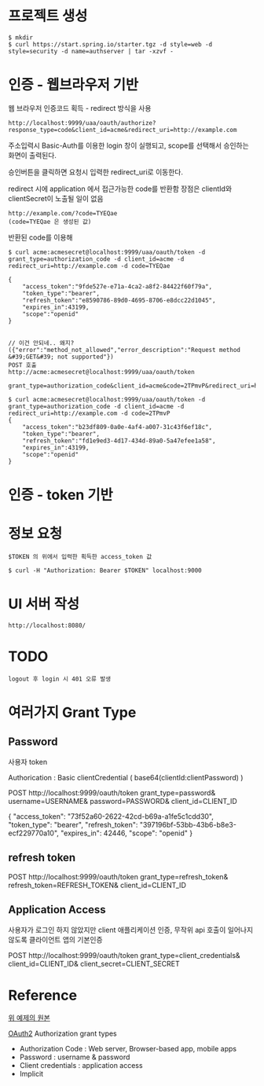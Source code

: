# 

# 프로젝트 생성

    $ mkdir    
    $ curl https://start.spring.io/starter.tgz -d style=web -d style=security -d name=authserver | tar -xzvf -


# 인증 - 웹브라우저 기반

웹 브라우저 인증코드 획득 - redirect 방식을 사용

    http://localhost:9999/uaa/oauth/authorize?response_type=code&client_id=acme&redirect_uri=http://example.com
    
주소입력시 Basic-Auth를 이용한 login 창이 실행되고, scope를 선택해서 승인하는 화면이 출력된다.

승인버튼을 클릭하면 요청시 입력한 redirect_uri로 이동한다.

redirect 시에 application 에서 접근가능한 code를 반환함 
장점은 clientId와 clientSecret이 노출될 일이 없음

    http://example.com/?code=TYEQae
    (code=TYEQae 은 생성된 값)

반환된 code를 이용해  
    
    $ curl acme:acmesecret@localhost:9999/uaa/oauth/token -d grant_type=authorization_code -d client_id=acme -d redirect_uri=http://example.com -d code=TYEQae
    
    {
        "access_token":"9fde527e-e71a-4ca2-a8f2-84422f60f79a",
        "token_type":"bearer",
        "refresh_token":"e8590786-89d0-4695-8706-e8dcc22d1045",
        "expires_in":43199,
        "scope":"openid"
    }
    

    // 이건 안되네.. 왜지? ({"error":"method_not_allowed","error_description":"Request method &#39;GET&#39; not supported"})
    POST 호출
    http://acme:acmesecret@localhost:9999/uaa/oauth/token 
        grant_type=authorization_code&client_id=acme&code=2TPmvP&redirect_uri=http://example.com

    $ curl acme:acmesecret@localhost:9999/uaa/oauth/token -d grant_type=authorization_code -d client_id=acme -d redirect_uri=http://example.com -d code=2TPmvP
    {
        "access_token":"b23df809-0a0e-4af4-a007-31c43f6ef18c",
        "token_type":"bearer",
        "refresh_token":"fd1e9ed3-4d17-434d-89a0-5a47efee1a58",
        "expires_in":43199,
        "scope":"openid"
    }
    
    
# 인증 - token 기반 
    
    
    
    
# 정보 요청

    $TOKEN 의 위에서 입력한 획득한 access_token 값
    
    $ curl -H "Authorization: Bearer $TOKEN" localhost:9000
    
    
    
    
    
# UI 서버 작성

    http://localhost:8080/

# TODO

    logout 후 login 시 401 오류 발생
    
    
# 여러가지 Grant Type

## Password
사용자 token

Authorication : Basic clientCredential ( base64(clientId:clientPassword) )

POST http://localhost:9999/oauth/token
    grant_type=password&
    username=USERNAME&
    password=PASSWORD&
    client_id=CLIENT_ID

{
    "access_token": "73f52a60-2622-42cd-b69a-a1fe5c1cdd30",
    "token_type": "bearer",
    "refresh_token": "397196bf-53bb-43b6-b8e3-ecf229770a10",
    "expires_in": 42446,
    "scope": "openid"
}


## refresh token

POST http://localhost:9999/oauth/token
    grant_type=refresh_token&
    refresh_token=REFRESH_TOKEN&
    client_id=CLIENT_ID




## Application Access
사용자가 로그인 하지 않았지만 client 애플리케이션 인증, 무작위 api 호출이 일어나지 않도록 클라이언트 앱의 기본인증

POST http://localhost:9999/oauth/token
    grant_type=client_credentials&
    client_id=CLIENT_ID&
    client_secret=CLIENT_SECRET



# Reference

[위 예제의 원본](https://github.com/spring-guides/tut-spring-security-and-angular-js/tree/master/oauth2-vanilla)

[OAuth2](https://aaronparecki.com/oauth-2-simplified/)
Authorization grant types
    
- Authorization Code : Web server, Browser-based app, mobile apps
- Password : username & password
- Client credentials : application access
- Implicit


